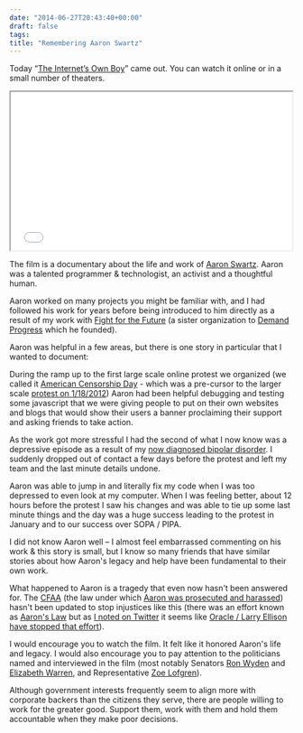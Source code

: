 ```yaml
---
date: "2014-06-27T20:43:40+00:00"
draft: false
tags: 
title: "Remembering Aaron Swartz"
---
```

Today “[The Internet’s Own Boy](http://www.takepart.com/internets-own-boy)” came out. You can watch it online or in a small number of theaters.

<iframe src="//player.vimeo.com/video/94238859" width="500" height="281" webkitallowfullscreen mozallowfullscreen allowfullscreen></iframe>

The film is a documentary about the life and work of [Aaron Swartz](http://www.aaronsw.com). Aaron was a talented programmer & technologist, an activist and a thoughtful human.

Aaron worked on many projects you might be familiar with, and I had followed his work for years before being introduced to him directly as a result of my work with [Fight for the Future](http://fightforthefuture.org) (a sister organization to [Demand Progress](http://www.demandprogress.org) which he founded).

Aaron was helpful in a few areas, but there is one story in particular that I wanted to document:

During the ramp up to the first large scale online protest we organized (we called it [American Censorship Day](http://americancensorship.net/) - which was a pre-cursor to the larger scale [protest on 1/18/2012](http://sopastrike.com/)) Aaron had been helpful debugging and testing some javascript that we were giving people to put on their own websites and blogs that would show their users a banner proclaiming their support and asking friends to take action.

As the work got more stressful I had the second of what I now know was a depressive episode as a result of my [now diagnosed bipolar disorder](http://log.joshuablount.com/post/83962672352/dealing-with-diagnosis). I suddenly dropped out of contact a few days before the protest and left my team and the last minute details undone.

Aaron was able to jump in and literally fix my code when I was too depressed to even look at my computer. When I was feeling better, about 12 hours before the protest I saw his changes and was able to tie up some last minute things and the day was a huge success leading to the protest in January and to our success over SOPA / PIPA.

I did not know Aaron well – I almost feel embarrassed commenting on his work & this story is small, but I know so many friends that have similar stories about how Aaron's legacy and help have been fundamental to their own work.

What happened to Aaron is a tragedy that even now hasn't been answered for. The [CFAA](http://en.wikipedia.org/wiki/Computer_Fraud_and_Abuse_Act) (the law under which [Aaron was prosecuted and harassed](http://en.wikipedia.org/wiki/United_States_v._Aaron_Swartz)) hasn't been updated to stop injustices like this (there was an effort known as [Aaron's Law](http://en.wikipedia.org/wiki/Computer_Fraud_and_Abuse_Act#Aaron.27s_Law_proposal) but as [I noted on Twitter](https://twitter.com/stickwithjosh/status/482611909628137473) it seems like [Oracle / Larry Ellison have stopped that effort](http://o.canada.com/technology/swartz-doc-director-oracle-and-larry-ellison-killed-aarons-law)).

I would encourage you to watch the film. It felt like it honored Aaron's life and legacy. I would also encourage you to pay attention to the politicians named and interviewed in the film (most notably Senators [Ron Wyden](http://www.wyden.senate.gov) and [Elizabeth Warren](http://warren.senate.gov), and Representative [Zoe Lofgren](http://lofgren.house.gov)).

Although government interests frequently seem to align more with corporate backers than the citizens they serve, there are people willing to work for the greater good. Support them, work with them and hold them accountable when they make poor decisions.